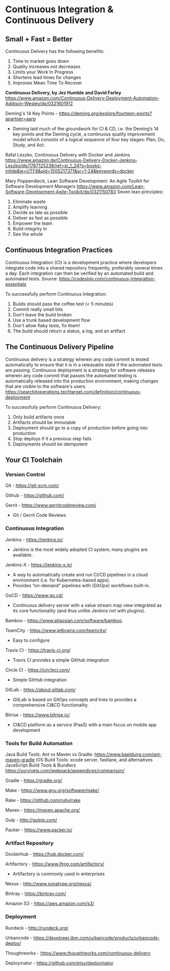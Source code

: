 # Continuous Integration & Continuous Delivery

## Small + Fast = Better
Continuous Delivery has the following benefits:
1.	Time to market goes down
2.	Quality increases not decreases
3.	Limits your Work In Progress
4.	Shortens lead times for changes
5.	Improves Mean Time To Recover

**Continuous Delivery, by Jez Humble and David Farley** https://www.amazon.com/Continuous-Delivery-Deployment-Automation-Addison-Wesley/dp/0321601912

Deming's 14 Key Points - https://deming.org/explore/fourteen-points?apartner=aarp
*	Deming laid much of the groundwork for CI & CD, i.e. the Deming’s 14 key points and the Deming cycle, a continuous quality improvement model which consists of a logical sequence of four key stages: Plan, Do, Study, and Act.

Rafal Leszko, Continuous Delivery with Docker and Jenkins
https://www.amazon.de/Continuous-Delivery-Docker-Jenkins-Leszko/dp/1787125238/ref=sr_1_24?s=books-intlde&ie=UTF8&qid=1505217371&sr=1-24&keywords=docker 

Mary Poppendieck, Lean Software Development: An Agile Toolkit for Software Development Managers
https://www.amazon.com/Lean-Software-Development-Agile-Toolkit/dp/0321150783
Seven lean principles:
1) Eliminate waste
2) Amplify learning
3) Decide as late as possible
4) Deliver as fast as possible
5) Empower the team
6) Build integrity in
7) See the whole

## Continuous Integration Practices
Continuous Integration (CI) is a development practice where developers integrate code into a shared repository frequently, preferably several times a day. Each integration can then be verified by an automated build and automated tests. Source: https://codeship.com/continuous-integration-essentials

To successfully perform Continuous Integration:
1. Builds should pass the coffee test (< 5 minutes)
2. Commit really small bits
3. Don’t leave the build broken
4. Use a trunk based development flow
5. Don't allow flaky tests, fix them!
6. The build should return a status, a log, and an artifact

## The Continuous Delivery Pipeline
Continuous delivery is a strategy wherein any code commit is tested automatically to ensure that it is in a releasable state if the automated tests are passing.
Continuous deployment is a strategy for software releases wherein any code commit that passes the automated testing is automatically released into the production environment, making changes that are visible to the software's users https://searchitoperations.techtarget.com/definition/continuous-deployment

To successfully perform Continuous Delivery:
1. Only build artifacts once
2. Artifacts should be immutable
3. Deployment should go to a copy of production before going into production
4. Stop deploys if it a previous step fails
5. Deployments should be idempotent

## Your CI Toolchain
### Version Control

Git - https://git-scm.com/

Github - https://github.com/

Gerrit - https://www.gerritcodereview.com/
*	Git / Gerrit Code Reviews

### Continuous Integration

Jenkins - https://jenkins.io/
*	Jenkins is the most widely adopted CI system; many plugins are available.

Jenkins-X - https://jenkins-x.io/
* A way to automatically create and run CI/CD pipelines in a cloud environment (i.e. for Kubernetes-based apps).
* Provides “on-demand” pipelines with (GitOps) workflows built-in.

GoCD - https://www.go.cd/
*	Continuous delivery server with a value stream map view integrated as its core functionality (and thus unlike Jenkins not with plugins).

Bamboo - https://www.atlassian.com/software/bamboo

TeamCity - https://www.jetbrains.com/teamcity/
*	Easy to configure

Travis CI - https://travis-ci.org/
*	Travis CI provides a simple GitHub integration

Circle CI - https://circleci.com/ 
* Simple GitHub integration

GitLab - https://about.gitlab.com/
*	GitLab is based on GitOps concepts and tries to provides a comprehensive CI&CD functionality.

Bitrise - https://www.bitrise.io/
*	CI&CD platform as a service (PaaS) with a main focus on mobile app development

### Tools for Build Automation
Java Build Tools: Ant vs Maven vs Gradle: https://www.baeldung.com/ant-maven-gradle 
iOS Build Tools: xcode server, fastlane, and alternatives
JavaScript Build Tools & Bundlers https://survivejs.com/webpack/appendices/comparison/ 

Gradle - https://gradle.org/

Make - https://www.gnu.org/software/make/

Rake - https://github.com/ruby/rake

Maven - https://maven.apache.org/

Gulp - http://gulpjs.com/

Packer - https://www.packer.io/

### Artifact Repository

Dockerhub - https://hub.docker.com/

Artifactory - https://www.jfrog.com/artifactory/
* Artifactory is commonly used in enterprises

Nexus - http://www.sonatype.org/nexus/

Bintray - https://bintray.com/

Amazon S3 - https://aws.amazon.com/s3/

### Deployment

Rundeck - http://rundeck.org/

Urbancode - https://developer.ibm.com/urbancode/products/urbancode-deploy/

Thoughtworks - https://www.thoughtworks.com/continuous-delivery

Deployinator - https://github.com/etsy/deployinator
